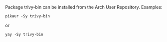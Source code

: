 Package trivy-bin can be installed from the Arch User Repository. Examples:
```
pikaur -Sy trivy-bin
```
or
```
yay -Sy trivy-bin
```
